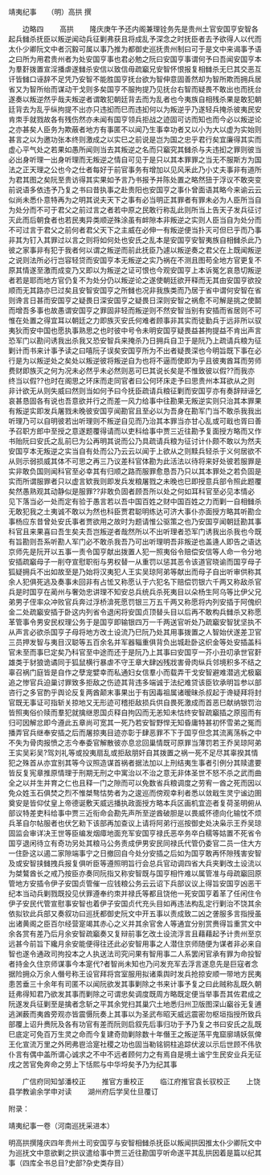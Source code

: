 靖夷纪事　　（明）高拱 撰 

　　边略四 
　　高拱 
　　隆庆庚午予还内阁兼理铨务先是贵州土官安国亨安智各起兵雠杀抚臣以叛逆闻动兵征剿弗获且将成乱予深念之时抚臣者去予欲得人以代而太仆少卿阮文中者沉毅可属以事乃推为都御史巡抚贵州制曰可于是文中来谒事予语之曰所为用君贵州者为处安国亨事也君必勉之阮曰安国亨事谓何予曰吾闻安国亨本为羣姧拨置宣淫播虐遂雠杀安信以致信毋疏竆兄安智怀恨报复相雠杀无巳其交恶互讦皆雠口诬辞不足凭乃安智不能胜国亨抚台欲为智伸意固善然却为智所欺而拥兵居省又为智所绐而谋动干戈则多矣国亨不服拘提乃见抚台右智而疑畏不敢出也而抚台遂奏以叛逆然乎哉夫叛逆者谓敢犯朝廷背去而为乱者也今夷族自相残杀果是敢犯朝廷背去为乱乎纵拘提不出亦只违抝而巳而违抝何以为叛逆乎乃遂轻兵掩杀彼夷民安肯朿手就戮故各有残伤然亦未闻有国亨领兵拒战之迹固可访而知也而今必以叛逆论之亦甚矣人臣务为欺蔽者地方有事匿不以闻乃生事幸功者又以小为大以虚为实始则甚言之以为邀功张本终则激成之以实巳之前说是岂为国之忠乎君行矣宜廉得其实而虚心平气处之若果如愚所闻则当去其叛逆之名而只竆究其雠杀与夫违抝之罪则彼当必出身听理一出身听理而无叛逆之情自可见于是只以其本罪罪之当无不服斯方为国法之正天理之公也今之仕者每好于前官事务有增加以见风釆此乃小丈夫事非有道所为君其图之矣阮至贵访得其实果如予言乃书报予并陈处置之略然狃于浮议不敢突变前说语多依违予乃复之书曰昔执事之赴贵阳也安国亨之事仆曾面语其略今来谕云云似尚未悉仆意特再为之明其说夫天下之事有必当明正其罪者有罪未必为人臣所当自为处分而不可于君父之前过言之者若中原之民敢行称乱此则所当上告天子发兵征讨灭此而后朝食者也若民夷异类顺逆殊涂虽有衅隙本非叛逆之实则人臣当自为处分而不可过言于君父之前何者君父天下之主威在必伸一有叛逆便当扑灭可但巳乎而乃事非其为钉入其罪过以言之则将如何处也安氏之乱本是安国亨安智夷族自相雠杀此乃彼之家事非有犯于我者何以谓之叛逆而前此抚臣乃遽以叛逆奏之君父在上既闻叛逆之说则法所必行岂容轻贷而安国亨本无叛逆之实乃祸在不测且图苟全地方官更复不原其情遂至激而成变乃又即以为叛逆之证可恨也今观安国亨上本诉冤乞哀恳切叛逆者若是耶而地方官仍复不为处分仍以叛逆论之遂使朝廷欲开释而无其由安国亨欲投顺而无其路亦巳过矣且安智安国亨之所雠也况非我族类而乃居于省中谓何安智在省则谗言日甚而安国亨之疑畏日深安国亨之疑畏日深则安智之祸愈不可解是挑之使鬬而增吾多事也故愚谓安国亨之罪固非轻而叛逆则不然安智当别有安插而省居则不可惟在处置之得宜耳以朝廷之力即族灭安氏何难者顾事非其实而徒勤兵于远非所以驭夷狄而安中国也愿执事熟思之也时彼中号令未明安国亨疑畏益甚拘提益不肯出声言恐军门以勘问诱我出杀我又恐安智兵来掩杀乃日拥兵自卫于是阮乃上疏请兵粮为征剿计而书来计事予读之曰嘻阮子误矣安国亨所为不出者疑畏深也今明旨既下事在必行是为以叛逆处之矣处以叛逆彼将叛逆自为也将不逼而使即为乎且彼夷酋耳而劳师费财即族灭之何为况未必然乎未必然则恶可巳其说长矣是不惟致彼以假??而我亦终当以假??也时在阁思之环床而走同官者曰公何环床走予曰思贵州本耳欲从之则非计欲无从则失威曰然则当如何予曰今抚臣疏请兵粮征剿而安国亨亦有奏辞辩诬乞哀甚恳固各有说也吾意欲并行之而差一风力给事中往勘果无叛逆实则只治其本罪果有叛逆实即发兵屠戮未晚彼安国亨闻勘官且至必以为吾身在勘军门当不敢杀我我出听理乃可以自明彼若出听理则不叛逆自见而乃治其本罪当亦甘心乱或可戢也胥曰善予召职方郎中至授之意遂题覆得请而以吏科给事中贾三近往勘予复面授方略而又作书贻阮曰安氏之乱前巳为公再明其说而公乃具疏请兵粮为征讨计仆颇不敢以为然夫安国亨本无叛逆之实当自有处而公乃云云以闻于上欲从之则黩兵轻杀于义何居欲不从则示弱损威其体不可思之再三乃议差科官体勘为此活法以待将来好处彼若服罪是实非敢负国则闻科官至必幸其有归顺之路而服罪愈恳吾乃只以其本罪处之若负固是实而所谓服罪者只以虚言欵我则即发兵发粮屠戮之未晚也巳即授意兵部令照此题覆矣然愚熟观其动静似是服罪??非敢负固者顾吾所以处之何如耳科官至必见本情必见下落当必一处而定有验于愚言若以吾中国百姓之财中国百姓之力而剿一自相雠杀无敢犯我之土夷诚不敢以为然也科臣贾君聪明练达可济大事仆亦面授方略其听勘佥事杨应东昔曾处安氏事者贾欲用之故时为题请惟公驱策之也乃安国亨闻朝廷勘其事科官且来果喜曰吾生矣夫吾岂叛逆者哉然所以不出听理者恐军门诱我出杀我也今既有旨勘则吾系听勘人军门必不敢杀我吾乃可出听理明吾非叛逆也盖逄人即告之语达京师先是阮开以五事一责令国亨献出拨置人犯一照夷俗令赔偿安信等人命一令分地安插疏竆母子一削夺宣慰职衔与男权替一从重罚以惩其恶令该道官晓谕而国亨母子狐疑拥兵不出如故至是乃始将汉夷犯人王实吴琼阿弟等献出而母子自出听审供称其余人犯俱死逃及奏事未回非有占恡又称愿认于六犯名下赔偿罚银六千两又称敌杀官兵是时国亨在蔺州与奢効忠讲理不知安总兵统兵杀死夷目以朵杨生阿乌等比伊父兄弟男子侄率众冲败官兵奔过浮桥渰死愿罚银三万五千两又称愿将内列安插于阿傀织金二处疏竆安插于卧这内列省令退闲将安国贞顶替头目以后再不敢构兵雠杀又称愿革管事令男安民权理公务于是国亨即输银四万一千两送官听处乃疏竆安智犹坚执不从声言必欲杀国亨子母将地方改土设流乃巳阮乃处其用事拨置之人智始伏遂差卫官三员押发智与夷目汉聪等五百余名并军器辎重俱背负出城赴卧这织金等处安插盖科官未至而事巳定矣乃科官至中途而还于是阮乃上其事曰安国亨一芥小丑叨承世官姧雄类于豺狼诡谲同于狐鼠横行暴虐不守王章大肆凶残戕害骨肉纵兵邻境积多不结之辜召祸门庭皆是自作之孽宠嬖幸而私通妇女信羣小而载弄干戈安智避难潜逃尤极竆追之惨官兵迫巢讨罪致多拒敌之伤迹其背违多端诚于法纪难贷该臣钦承明旨参以部咨行之多官酌乎舆论反复两酋颠末事果出于有因毒祖属诸暧昧杀叔起于谗疑拜将封官既无事证可指斩关掠地又无形迹可稽拒敌损兵供自畏死激成而首恶巳献纳银罚治皆照夷俗价赎而羣犯就擒继恩国贞释自拘囚而无恙知未怙终安智疏竆插之原囤而有归可因解忿即今遵此五章尚可宽其一死乃若安智野悍无知昏庸特甚初怀雪弟之冤而播弄官兵继奉安插之后而屠掠夷目迹亦彰于肆恶罪不下于国亨但念其流离荡柝之中不失为骨肉报愤之志今奉委官解散彼亦息忿回巢情既可原罪当薄罚若王乔吴琼阿弟王实吴彩吴?驾刘礼等或投夷扇乱或拒敌朋奸自其拨置之祸一死不足尽其辜揆其情犯之殊首从亦宜别其等今议照造谋首祸者据法加以上刑结夷生事者引例分其赎遣要皆反复宪章推原情理于刑期无刑之中寓治以不治之意无非体圣世不怒不杀之武而曲全之以并生并育之仁也且释一门之隙而可以免数省兵粮调度之劳宥一酋之死而因以免众姓玉石俱焚之烈不惟桀骜怙势者为之逡巡而傍观幸利者悉以敛戢生灵宁谧边圉奠安是皆仰仗皇上帝德诞敷天威远播执政面授方略本兵区画机宜迩者复荷圣明俯从部议特差吏科给事中贾三近衔命会勘先声所至逆酋破胆是以畏威怀德向化输忱不烦兵革自尔帖服者也伏乞勑下该部再加查议上请将阿弟行巡按御史处决枭示王乔吴琼固监会审详决王世等臣编发烟瘴地面充军安国亨禄氏恶卒务卒白穤等姑置不死省令国亨退闲待立有奇功另处其粮马公务责成伊男安民同禄氏代管仍委官二员一住大方一住卧这以遏二家隙端事宁之日撤回自今处分安插之后如为国亨敢再怀隙残害安智及或安智挟雠拽兵报复俱听臣等遵照明旨行会总兵官动调四省大兵夹剿改土设流以为桀鷔酋长之戒乃按臣亦奏同阮指又称安智既与国亨相忤难以属管准与母疏竆回原管地方安插令伊子安国贞管催一应钱粮公务云云诏下兵部议议上得旨安国亨凶恶干纪本当动兵剿戮既投见伏罪遵奉约朿并禄氏等都且饶他一死安国亨着革了任闲住令伊子安民代管宣慰事安智也着伊子安国贞代充头目如再违法构乱定行剿治不饶其余依拟钦此兵部又奏叙功曰巡抚都御史阮文中开五事以责成致二凶之詟服多言指授虽出诸黄阁之臣百尔经营寔竭其赤心之义并其余官舍人等通宜分别赏赉得旨重赏文中余各赏有差乃后月余安智疏竆奏又复辩前事乞改土设流浮言且藉藉起予计贵州至京远甚今前旨下纔月余安能便得往还此必安智用事之人潜住京师随便为谋者非必来自智也遂令通政司拘投本之人执送法司究问果有智用事二人系罢闲官承有罪为命投智者持金久住京师谋事今本寔代?者智尚未知也乃问发充军去浮言遂息先是巨寇者念据险拥众万余人僭号称王设官拜将宫室服用拟诸乘舆时发兵抢掠安顺一带地方民夷患苦垂三十余年有司匿不以闻阮欲发其事剿除之书来计事予复之曰此贼称乱既久朝廷弗得知君乃欲发其事而剿除之可谓忠矣调度既周方略既定便当举事吾其佐君成之阮遂发兵征剿至是擒者念斩之平其余党扫其巢穴土地悉归州卫版图深山竆谷无复逋逃渊薮而夷酋旁观亦皆震慑阮奏上其事以为圣武布昭天威远震密勿枢垣指授所致兵部覆上诏升赉阮及各有功官有差而阮则启叙先后事归功于予乃复之书曰安氏之乱既巳底定可免百万生灵之命而今复建奇勋剿除数十年僭王之叛逆荡平鬼窟廓靖妖氛俾王化宣流万里之外罔弗鬯洽寔社稷之功也固当勒铭铜柱追踪伏波以示后世顾不伟欤仆言有偶中盖所谓心诚求之不中不远者顾何力之有焉自是境土谧宁生民安业兵无征戌之苦官免奔命之劳上下恬熙与中华埒矣予乃为纪其事 

　　广信府同知邹潘校正 
　　推官方重校正 
　　临江府推官袁长驭校正 
　　上饶县学教谕余学申对读 
　　湖州府后学吴仕旦覆订 

附录： 

靖夷纪事一卷（河南巡抚采进本） 

明高拱撰隆庆四年贵州土司安国亨与安智相雠杀抚臣以叛闻拱因推太仆少卿阮文中为巡抚文中意欲剿之拱议遣给事中贾三近往勘国亨听命遂平其乱拱因着是篇以纪其事（四库全书总目?史部?杂史类存目） 
